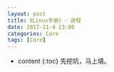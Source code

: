 ```yaml
---
layout: post
title: 《Linux手册》- 进程
date: 2017-11-4 23:00
categories: Core
tags: [Core]
---
```


* content
{:toc} 
先挖坑，马上填。